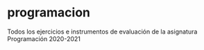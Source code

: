 # programacion
Todos los ejercicios e instrumentos de evaluación de la asignatura Programación 2020-2021
